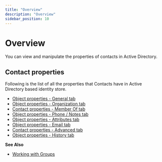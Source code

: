 ```yaml
---
title: "Overview"
description: "Overview"
sidebar_position: 10
---
```


# Overview

You can view and manipulate the properties of contacts in Active Directory.

## Contact properties

Following is the list of all the properties that Contacts have in Active Directory based identity
store.

- [Object properties - General tab](/docs/directorymanager/11.0/portal/user/properties/activedirectory/useroverview/general.md)
- [Object properties - Organization tab](/docs/directorymanager/11.0/portal/user/properties/activedirectory/useroverview/organization.md)
- [Contact properties - Member Of tab](/docs/directorymanager/11.0/portal/user/properties/activedirectory/contact/memberof.md)
- [Object properties - Phone / Notes tab](/docs/directorymanager/11.0/portal/user/properties/activedirectory/useroverview/phonenote.md)
- [Object properties - Attributes tab](/docs/directorymanager/11.0/portal/group/properties/attributes.md)
- [Object properties - Email tab](/docs/directorymanager/11.0/portal/user/properties/activedirectory/useroverview/email.md)
- [Contact properties - Advanced tab](/docs/directorymanager/11.0/portal/user/properties/activedirectory/contact/advanced.md)
- [Object properties - History tab](/docs/directorymanager/11.0/portal/group/properties/history.md)

**See Also**

- [Working with Groups](/docs/directorymanager/11.0/portal/group/workingwithgroups/workingwithgroups.md)
